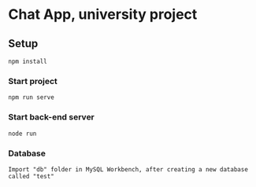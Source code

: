 # Chat App, university project
## Setup
```
npm install
```

### Start project
```
npm run serve
```

### Start back-end server
```
node run
```

### Database
```
Import "db" folder in MySQL Workbench, after creating a new database called "test"
```
